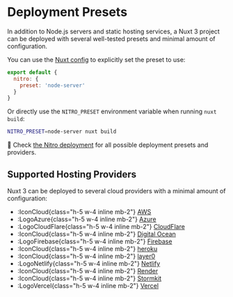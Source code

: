 # Deployment Presets

In addition to Node.js servers and static hosting services, a Nuxt 3 project can be deployed with several well-tested presets and minimal amount of configuration.

You can use the [Nuxt config](/guide/directory-structure/nuxt.config) to explicitly set the preset to use:

```js [nuxt.config.js|ts]
export default {
  nitro: {
    preset: 'node-server'
  }
}
```

Or directly use the `NITRO_PRESET` environment variable when running `nuxt build`:

```bash
NITRO_PRESET=node-server nuxt build
```

🔎 Check [the Nitro deployment](https://nitro.unjs.io/deploy) for all possible deployment presets and providers.

## Supported Hosting Providers

Nuxt 3 can be deployed to several cloud providers with a minimal amount of configuration:

- :IconCloud{class="h-5 w-4 inline mb-2"} [AWS](/guide/deploy/providers/aws)
- :LogoAzure{class="h-5 w-4 inline mb-2"} [Azure](/guide/deploy/providers/azure)
- :LogoCloudFlare{class="h-5 w-4 inline mb-2"} [CloudFlare](/guide/deploy/providers/cloudflare)
- :IconCloud{class="h-5 w-4 inline mb-2"} [Digital Ocean](/guide/deploy/providers/digitalocean)
- :LogoFirebase{class="h-5 w-4 inline mb-2"} [Firebase](/guide/deploy/providers/firebase)
- :IconCloud{class="h-5 w-4 inline mb-2"} [heroku](/guide/deploy/providers/heroku)
- :IconCloud{class="h-5 w-4 inline mb-2"} [layer0](/guide/deploy/providers/layer0)
- :LogoNetlify{class="h-5 w-4 inline mb-2"} [Netlify](/guide/deploy/providers/netlify)
- :IconCloud{class="h-5 w-4 inline mb-2"} [Render](/guide/deploy/providers/render)
- :IconCloud{class="h-5 w-4 inline mb-2"} [Stormkit](/guide/deploy/providers/stormkit)
- :LogoVercel{class="h-5 w-4 inline mb-2"} [Vercel](/guide/deploy/providers/vercel)
